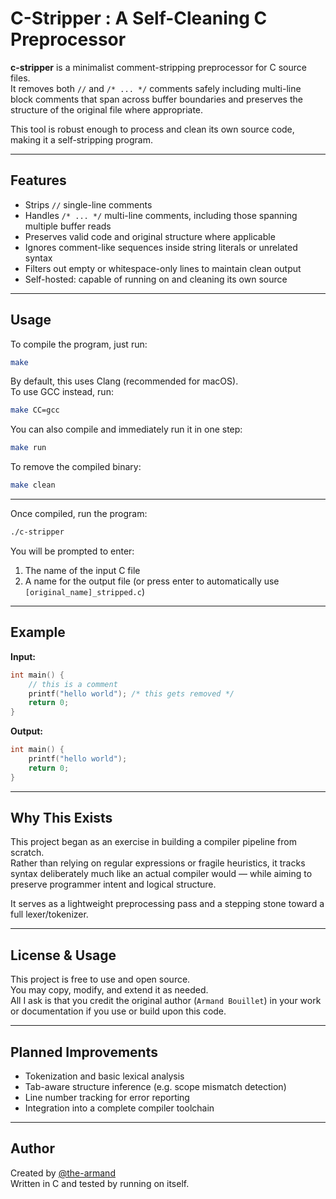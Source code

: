 # C-Stripper : A Self-Cleaning C Preprocessor

**c-stripper** is a minimalist comment-stripping preprocessor for C source files.  
It removes both `//` and `/* ... */` comments safely including multi-line block comments that span across buffer boundaries and preserves the structure of the original file where appropriate.

This tool is robust enough to process and clean its own source code, making it a self-stripping program.

---

## Features
- Strips `//` single-line comments
- Handles `/* ... */` multi-line comments, including those spanning multiple buffer reads
- Preserves valid code and original structure where applicable
- Ignores comment-like sequences inside string literals or unrelated syntax
- Filters out empty or whitespace-only lines to maintain clean output
- Self-hosted: capable of running on and cleaning its own source

---

## Usage

To compile the program, just run:

```bash
make
```

By default, this uses Clang (recommended for macOS).  
To use GCC instead, run:

```bash
make CC=gcc
```

You can also compile and immediately run it in one step:

```bash
make run
```

To remove the compiled binary:

```bash
make clean
```

---

Once compiled, run the program:

```bash
./c-stripper
```

You will be prompted to enter:
1. The name of the input C file
2. A name for the output file (or press enter to automatically use `[original_name]_stripped.c`)

---

## Example

**Input:**

```c
int main() {
	// this is a comment
	printf("hello world"); /* this gets removed */
	return 0;
}
```

**Output:**

```c
int main() {
	printf("hello world");
	return 0;
}
```

---

## Why This Exists

This project began as an exercise in building a compiler pipeline from scratch.  
Rather than relying on regular expressions or fragile heuristics, it tracks syntax deliberately much like an actual compiler would — while aiming to preserve programmer intent and logical structure.

It serves as a lightweight preprocessing pass and a stepping stone toward a full lexer/tokenizer.

---

## License & Usage

This project is free to use and open source.  
You may copy, modify, and extend it as needed.  
All I ask is that you credit the original author (`Armand Bouillet`) in your work or documentation if you use or build upon this code.

---

## Planned Improvements

- Tokenization and basic lexical analysis
- Tab-aware structure inference (e.g. scope mismatch detection)
- Line number tracking for error reporting
- Integration into a complete compiler toolchain

---

## Author

Created by [@the-armand](https://github.com/the-armand)  
Written in C and tested by running on itself.
